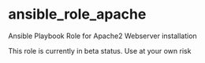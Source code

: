 # ansible_role_apache
Ansible Playbook Role for Apache2 Webserver installation

This role is currently in beta status. Use at your own risk
